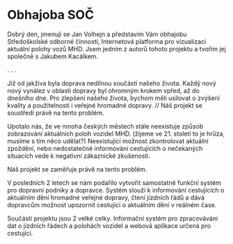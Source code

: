# Obhajoba SOČ

Dobrý den,
jmenuji se Jan Volhejn a představím Vám obhajobu Středoškolské odborné činnosti, Internetová platforma pro vizualizaci aktuální polohy vozů MHD.
Jsem jedním z autorů tohoto projektu a tvořím jej společně s Jakubem Kacálkem.

.
.
.

Již od jakživa byla doprava nedílnou součástí našeho života. Každý nový nový vynález v oblasti dopravy byl ohromným krokem vpřed, až do dnešního dne. Pro zlepšení našeho života, bychom měli usilovat o zvýšení kvality a použitelnosti i veřejné hromadné dopravy.
// Náš projekt se soustředí právě na tento problém.

Upotalo nás, že ve mnoha českých městech stále neexistuje způsob zobrazování aktuálních poloh vozidel MHD.
(žijeme ve 21. století to je hrůza, musíme s tím něco udělat?)
Neexistující možnost zkontrolovat aktuální zpoždění, nebo nedostatečné informování cestujících o nečekaných situacích vede k negativní zákaznické zkušenosti.

Náš projekt se zaměřuje právě na tento problém.

V posledních 2 letech se nám podařilo vytvořit samostatně funkční systém pro dopravní podniky a dopravce. Systém slouží k informování cestujících o aktuálním dění hromadné veřejné dopravy, čtení jízdních řádů a dává dopravcům možnost upozornit cestující o aktuálním dění v reálném čase.


Součástí projektu jsou 2 velké celky. Informační systém pro zpracovávání dat o jízdních řádech a polohách vozidel a webová aplikace určená pro cestující.

